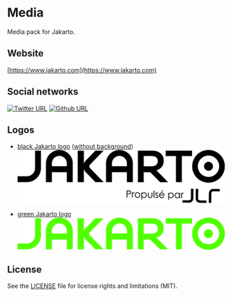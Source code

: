 # Media
Media pack for Jakarto.

## Website
[https://www.jakarto.com](https://www.jakarto.com)


## Social networks
[![Twitter URL](https://img.shields.io/twitter/url/https/twitter.com/fold_left.svg?logo=twitter&style=social&label=Jakarto3D)](https://twitter.com/Jakarto3D)
[![Github URL](https://img.shields.io/badge/style--green.svg?logo=github&style=social&label=jakarto3D)](https://github.com/jakarto3d)

## Logos
- [black Jakarto logo](logo_Jakarto_noir.jpg) ([without background](logo_Jakarto_noir_transparent.png))
  ![black Jakarto logo](logo_Jakarto_noir.jpg)
 
- [green Jakarto logo](logo_Jakarto_vert.jpg)
  ![Green Jakarto logo](logo_Jakarto_vert.jpg)
  
## License
See the [LICENSE](LICENSE) file for license rights and limitations (MIT).
